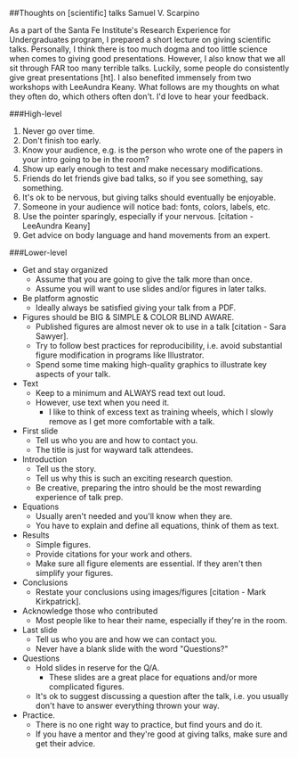 ##Thoughts on [scientific] talks
Samuel V. Scarpino  

As a part of the Santa Fe Institute's Research Experience for Undergraduates program, I prepared a short lecture on giving scientific talks.  Personally, I think there is too much dogma and too little science when comes to giving good presentations.  However, I also know that we all sit through FAR too many terrible talks.  Luckily, some people do consistently give great presentations [ht].  I also benefited immensely from two workshops with LeeAundra Keany.  What follows are my thoughts on what they often do, which others often don't.  I'd love to hear your feedback.  

###High-level
1. Never go over time.
2. Don't finish too early.
3. Know your audience, e.g. is the person who wrote one of the papers in your intro going to be in the room?
4. Show up early enough to test and make necessary modifications. 
5. Friends do let friends give bad talks, so if you see something, say something.
6. It's ok to be nervous, but giving talks should eventually be enjoyable.
7. Someone in your audience will notice bad: fonts, colors, labels, etc.
8. Use the pointer sparingly, especially if your nervous. [citation - LeeAundra Keany]
9. Get advice on body language and hand movements from an expert.

###Lower-level
* Get and stay organized
	* Assume that you are going to give the talk more than once.
	* Assume you will want to use slides and/or figures in later talks.
* Be platform agnostic
	* Ideally always be satisfied giving your talk from a PDF.
* Figures should be BIG & SIMPLE & COLOR BLIND AWARE.
	* Published figures are almost never ok to use in a talk [citation - Sara Sawyer].
	* Try to follow best practices for reproducibility, i.e. avoid substantial figure modification in programs like Illustrator.  
	* Spend some time making high-quality graphics to illustrate key aspects of your talk.
* Text
	* Keep to a minimum and ALWAYS read text out loud.
	* However, use text when you need it.  
		* I like to think of excess text as training wheels, which I slowly remove as I get more comfortable with a talk.  
* First slide
	* Tell us who you are and how to contact you.
	* The title is just for wayward talk attendees.
* Introduction
	* Tell us the story.  
	* Tell us why this is such an exciting research question.
	* Be creative, preparing the intro should be the most rewarding experience of talk prep.
* Equations
	* Usually aren't needed and you'll know when they are.
	* You have to explain and define all equations, think of them as text.
* Results
	* Simple figures.
	* Provide citations for your work and others.
	* Make sure all figure elements are essential.  If they aren't then simplify your figures.
* Conclusions
	* Restate your conclusions using images/figures [citation - Mark Kirkpatrick].
* Acknowledge those who contributed
	* Most people like to hear their name, especially if they're in the room.
* Last slide
	* Tell us who you are and how we can contact you.
	* Never have a blank slide with the word "Questions?"
* Questions
	* Hold slides in reserve for the Q/A.  
		* These slides are a great place for equations and/or more complicated figures.
	* It's ok to suggest discussing a question after the talk, i.e. you usually don't have to answer everything thrown your way.
* Practice.
	* There is no one right way to practice, but find yours and do it.
	* If you have a mentor and they're good at giving talks, make sure and get their advice.